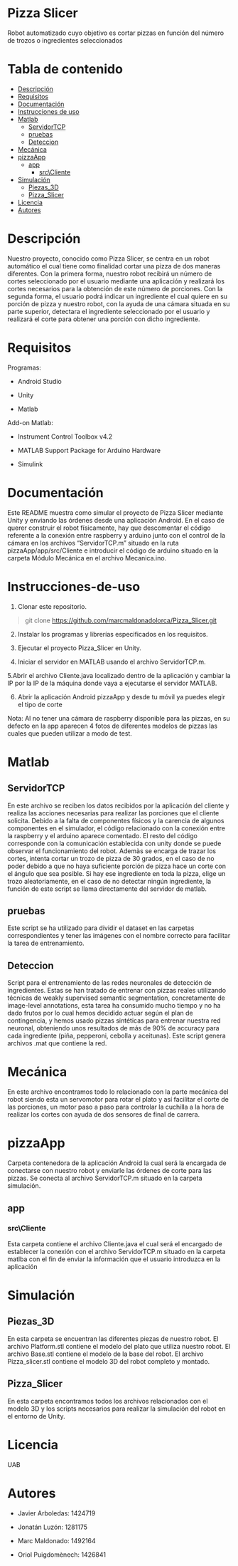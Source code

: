 # Pizza Slicer 
Robot automatizado cuyo objetivo es cortar pizzas en función del número de trozos o ingredientes seleccionados


# Tabla de contenido
   * [Descripción](#Descripción)
   * [Requisitos](#Requisitos)
   * [Documentación](#Documentación)
   * [Instrucciones de uso](#Instrucciones-de-uso)
   * [Matlab](#Matlab)
      * [ServidorTCP](#ServidorTCP)
      * [pruebas](#pruebas)
      * [Deteccion](#Deteccion)
   * [Mecánica](#Mecánica)
   * [pizzaApp](#pizzaApp)
      * [app](#app)
        * [src\Cliente](#src\Cliente)
   * [Simulación](#Simulación)
      * [Piezas_3D](#Piezas_3D)
      * [Pizza_Slicer](#Pizza_Slicer)
   * [Licencia](#Licencia)
   * [Autores](#Autores)

# Descripción

Nuestro proyecto, conocido como Pizza Slicer, se centra en un robot automático el cual tiene como finalidad cortar una pizza de dos maneras diferentes. Con la primera forma, nuestro robot recibirá un número de cortes seleccionado por el usuario mediante una aplicación y realizará los cortes necesarios para la obtención de este número de porciones. Con la segunda forma, el usuario podrá indicar un ingrediente el cual quiere en su porción de pizza y nuestro robot, con la ayuda de una cámara situada en su parte superior, detectara el ingrediente seleccionado por el usuario y realizará el corte para obtener una porción con dicho ingrediente.

# Requisitos

Programas:

- Android Studio

- Unity

- Matlab


Add-on Matlab:

- Instrument Control Toolbox v4.2

- MATLAB Support Package for Arduino Hardware

- Simulink

# Documentación

Este README muestra como simular el proyecto de Pizza Slicer mediante Unity y enviando las órdenes desde una aplicación Android. En el caso de querer construir el robot físicamente, hay que descomentar el código referente a la conexión entre raspberry y arduino junto con el control de la cámara en los archivos “ServidorTCP.m” situado en la ruta pizzaApp/app/src/Cliente e introducir el código de arduino situado en la carpeta Módulo Mecánica en el archivo Mecanica.ino.


# Instrucciones-de-uso

1. Clonar este repositorio.

> git clone https://github.com/marcmaldonadolorca/Pizza_Slicer.git

2. Instalar los programas y librerías especificados en los requisitos.

3. Ejecutar el proyecto Pizza_Slicer en Unity.

4. Iniciar el servidor en MATLAB usando el archivo ServidorTCP.m.

5.Abrir el archivo Cliente.java localizado dentro de la aplicación y cambiar la IP por la IP de la máquina donde vaya a ejecutarse el servidor MATLAB.

6. Abrir la aplicación Android pizzaApp y desde tu móvil ya puedes elegir el tipo de corte

Nota: Al no tener una cámara de  raspberry disponible para las pizzas, en su defecto en la app aparecen 4 fotos de diferentes modelos de pizzas las cuales que pueden utilizar a modo de test.


# Matlab


## ServidorTCP

En este archivo se reciben los datos recibidos por la aplicación del cliente y realiza las acciones necesarias para realizar las porciones que el cliente solicita. Debido a la falta de componentes físicos y la carencia de algunos componentes en el simulador, el código relacionado con la conexión entre la raspberry y el arduino aparece comentado. El resto del código corresponde con la comunicación establecida con unity donde se puede observar el funcionamiento del robot.
Ademàs se encarga de trazar los cortes, intenta cortar un trozo de pizza de 30 grados, en el caso de no poder debido a que no haya suficiente porción de pizza hace un corte con el ángulo que sea posible. Si hay ese ingrediente en toda la pizza, elige un trozo aleatoriamente, en el caso de no detectar ningún ingrediente, la función de este script se llama directamente del servidor de matlab.

## pruebas

Este script se ha utilizado para dividir el dataset en las carpetas correspondientes y tener las imágenes con el nombre correcto para facilitar la tarea de entrenamiento.

## Deteccion

Script para el entrenamiento de las redes neuronales de detección de ingredientes. Estas se han tratado de entrenar con pizzas reales utilizando técnicas de weakly supervised semantic segmentation, concretamente de image-level annotations, esta tarea ha consumido mucho tiempo y no ha dado frutos por lo cual hemos decidido actuar según el plan de contingencia, y hemos usado pizzas sintéticas para entrenar nuestra red neuronal, obteniendo unos resultados de más de 90% de accuracy para cada ingrediente (piña, pepperoni, cebolla y aceitunas). Este script genera archivos .mat que contiene la red.

# Mecánica

En este archivo encontramos todo lo relacionado con la parte mecánica del robot siendo esta un servomotor para rotar el plato y así facilitar el corte de las porciones, un motor paso a paso para controlar la cuchilla a la hora de realizar los cortes con ayuda de dos sensores de final de carrera.


# pizzaApp

Carpeta contenedora de la aplicación Android la cual será la encargada de conectarse con nuestro robot y enviarle las órdenes de corte para las pizzas. Se conecta al archivo ServidorTCP.m situado en la carpeta simulación.

## app
### src\Cliente

Esta carpeta contiene el archivo Cliente.java el cual será el encargado de establecer la conexión con el archivo ServidorTCP.m situado en la carpeta matlba con el fin de enviar la información que el usuario introduzca en la aplicación

# Simulación

## Piezas_3D

En esta carpeta se encuentran las diferentes piezas de nuestro robot. El archivo Platform.stl contiene el modelo del plato que utiliza nuestro robot. El archivo Base.stl contiene el modelo de la base del robot. El archivo Pizza_slicer.stl contiene el modelo 3D del robot completo y montado.

## Pizza_Slicer

En esta carpeta encontramos todos los archivos relacionados con el modelo 3D y los scripts necesarios para realizar la simulación del robot en el entorno de Unity.


# Licencia

UAB


# Autores

- Javier Arboledas: 1424719 

- Jonatán Luzón: 1281175

- Marc Maldonado: 1492164

- Oriol Puigdomènech: 1426841







